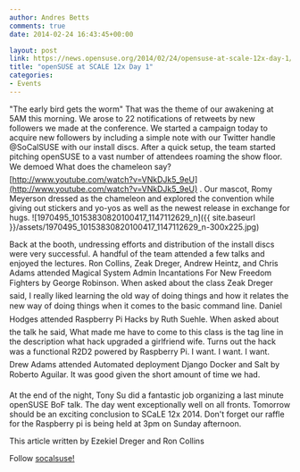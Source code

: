 ```yaml
---
author: Andres Betts
comments: true
date: 2014-02-24 16:43:45+00:00

layout: post
link: https://news.opensuse.org/2014/02/24/opensuse-at-scale-12x-day-1/
title: "openSUSE at SCALE 12x Day 1"
categories:
- Events
---
```

"The early bird gets the worm" That was the theme of our awakening at 5AM this morning. We arose to 22 notifications of retweets by new followers we made at the conference. We started a campaign today to acquire new followers by including a simple note with our Twitter handle @SoCalSUSE with our install discs. After a quick setup, the team started pitching openSUSE to a vast number of attendees roaming the show floor. We demoed What does the chameleon say? [http://www.youtube.com/watch?v=VNkDJk5_9eU](http://www.youtube.com/watch?v=VNkDJk5_9eU) . Our mascot, Romy Meyerson dressed as the chameleon and explored the convention while giving out stickers and yo-yos as well as the newest release in exchange for hugs. ![1970495_10153830820100417_1147112629_n]({{ site.baseurl }}/assets/1970495_10153830820100417_1147112629_n-300x225.jpg)

Back at the booth, undressing efforts and distribution of the install discs were very successful. A handful of the team attended a few talks and enjoyed the lectures. Ron Collins, Zeak Dreger, Andrew Heintz, and Chris Adams attended Magical System Admin Incantations For New Freedom Fighters by George Robinson. When asked about the class Zeak Dreger said, I really liked learning the old way of doing things and how it relates the new way of doing things when it comes to the basic command line. Daniel Hodges attended Raspberry Pi Hacks by Ruth Suehle. When asked about the talk he said, What made me have to come to this class is the tag line in the description what hack upgraded a girlfriend wife. Turns out the hack was a functional R2D2 powered by Raspberry Pi. I want. I want. I want. Drew Adams attended Automated deployment Django Docker and Salt by Roberto Aguilar. It was good given the short amount of time we had.

At the end of the night, Tony Su did a fantastic job organizing a last minute openSUSE BoF talk. The day went exceptionally well on all fronts. Tomorrow should be an exciting conclusion to SCaLE 12x 2014. Don't forget our raffle for the Raspberry pi is being held at 3pm on Sunday afternoon.



This article written by Ezekiel Dreger and Ron Collins

Follow [socalsuse!](https://twitter.com/SoCalSUSE)		
